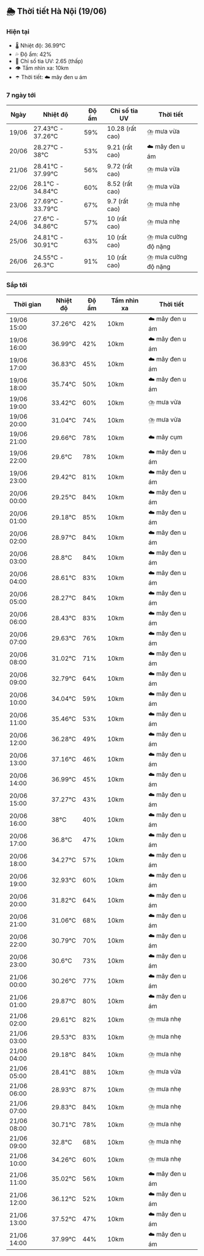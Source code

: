 ## 🌦️ Thời tiết Hà Nội (19/06)

### Hiện tại

- 🌡️ Nhiệt độ: 36.99℃
- 💦 Độ ẩm: 42%
- 🌟 Chỉ số tia UV: 2.65 (thấp)
- 👁️ Tầm nhìn xa: 10km
- ☂️ Thời tiết: ☁️ mây đen u ám

### 7 ngày tới

| Ngày | Nhiệt độ | Độ ẩm | Chỉ số tia UV | Thời tiết |
| --- | --- | --- | --- | --- |
| 19/06 | 27.43℃ - 37.26℃ | 59% | 10.28 (rất cao) | ⛈️ mưa vừa |
| 20/06 | 28.27℃ - 38℃ | 53% | 9.21 (rất cao) | ☁️ mây đen u ám |
| 21/06 | 28.41℃ - 37.99℃ | 56% | 9.72 (rất cao) | ⛈️ mưa vừa |
| 22/06 | 28.1℃ - 34.84℃ | 60% | 8.52 (rất cao) | ⛈️ mưa vừa |
| 23/06 | 27.69℃ - 33.79℃ | 67% | 9.7 (rất cao) | ⛈️ mưa nhẹ |
| 24/06 | 27.6℃ - 34.86℃ | 57% | 10 (rất cao) | ⛈️ mưa nhẹ |
| 25/06 | 24.81℃ - 30.91℃ | 63% | 10 (rất cao) | ⛈️ mưa cường độ nặng |
| 26/06 | 24.55℃ - 26.3℃ | 91% | 10 (rất cao) | ⛈️ mưa cường độ nặng |

### Sắp tới

| Thời gian | Nhiệt độ | Độ ẩm | Tầm nhìn xa | Thời tiết |
| --- | --- | --- | --- | --- |
| 19/06 15:00 | 37.26℃ | 42% | 10km | ☁️ mây đen u ám |
| 19/06 16:00 | 36.99℃ | 42% | 10km | ☁️ mây đen u ám |
| 19/06 17:00 | 36.83℃ | 45% | 10km | ☁️ mây đen u ám |
| 19/06 18:00 | 35.74℃ | 50% | 10km | ☁️ mây đen u ám |
| 19/06 19:00 | 33.42℃ | 60% | 10km | ⛈️ mưa vừa |
| 19/06 20:00 | 31.04℃ | 74% | 10km | ⛈️ mưa vừa |
| 19/06 21:00 | 29.66℃ | 78% | 10km | ☁️ mây cụm |
| 19/06 22:00 | 29.6℃ | 78% | 10km | ☁️ mây đen u ám |
| 19/06 23:00 | 29.42℃ | 81% | 10km | ☁️ mây đen u ám |
| 20/06 00:00 | 29.25℃ | 84% | 10km | ☁️ mây đen u ám |
| 20/06 01:00 | 29.18℃ | 85% | 10km | ☁️ mây đen u ám |
| 20/06 02:00 | 28.97℃ | 84% | 10km | ☁️ mây đen u ám |
| 20/06 03:00 | 28.8℃ | 84% | 10km | ☁️ mây đen u ám |
| 20/06 04:00 | 28.61℃ | 83% | 10km | ☁️ mây đen u ám |
| 20/06 05:00 | 28.27℃ | 84% | 10km | ☁️ mây đen u ám |
| 20/06 06:00 | 28.43℃ | 83% | 10km | ☁️ mây đen u ám |
| 20/06 07:00 | 29.63℃ | 76% | 10km | ☁️ mây đen u ám |
| 20/06 08:00 | 31.02℃ | 71% | 10km | ☁️ mây đen u ám |
| 20/06 09:00 | 32.79℃ | 64% | 10km | ☁️ mây đen u ám |
| 20/06 10:00 | 34.04℃ | 59% | 10km | ☁️ mây đen u ám |
| 20/06 11:00 | 35.46℃ | 53% | 10km | ☁️ mây đen u ám |
| 20/06 12:00 | 36.28℃ | 49% | 10km | ☁️ mây đen u ám |
| 20/06 13:00 | 37.16℃ | 46% | 10km | ☁️ mây đen u ám |
| 20/06 14:00 | 36.99℃ | 45% | 10km | ☁️ mây đen u ám |
| 20/06 15:00 | 37.27℃ | 43% | 10km | ☁️ mây đen u ám |
| 20/06 16:00 | 38℃ | 40% | 10km | ☁️ mây đen u ám |
| 20/06 17:00 | 36.8℃ | 47% | 10km | ☁️ mây đen u ám |
| 20/06 18:00 | 34.27℃ | 57% | 10km | ☁️ mây đen u ám |
| 20/06 19:00 | 32.93℃ | 60% | 10km | ☁️ mây đen u ám |
| 20/06 20:00 | 31.82℃ | 64% | 10km | ☁️ mây đen u ám |
| 20/06 21:00 | 31.06℃ | 68% | 10km | ☁️ mây đen u ám |
| 20/06 22:00 | 30.79℃ | 70% | 10km | ☁️ mây đen u ám |
| 20/06 23:00 | 30.6℃ | 73% | 10km | ☁️ mây đen u ám |
| 21/06 00:00 | 30.26℃ | 77% | 10km | ☁️ mây đen u ám |
| 21/06 01:00 | 29.87℃ | 80% | 10km | ☁️ mây đen u ám |
| 21/06 02:00 | 29.61℃ | 82% | 10km | ⛈️ mưa nhẹ |
| 21/06 03:00 | 29.53℃ | 83% | 10km | ⛈️ mưa nhẹ |
| 21/06 04:00 | 29.18℃ | 84% | 10km | ⛈️ mưa nhẹ |
| 21/06 05:00 | 28.41℃ | 88% | 10km | ⛈️ mưa vừa |
| 21/06 06:00 | 28.93℃ | 87% | 10km | ⛈️ mưa nhẹ |
| 21/06 07:00 | 29.83℃ | 84% | 10km | ⛈️ mưa nhẹ |
| 21/06 08:00 | 30.71℃ | 78% | 10km | ⛈️ mưa nhẹ |
| 21/06 09:00 | 32.8℃ | 68% | 10km | ⛈️ mưa nhẹ |
| 21/06 10:00 | 34.26℃ | 60% | 10km | ⛈️ mưa nhẹ |
| 21/06 11:00 | 35.02℃ | 56% | 10km | ☁️ mây đen u ám |
| 21/06 12:00 | 36.12℃ | 52% | 10km | ☁️ mây đen u ám |
| 21/06 13:00 | 37.52℃ | 47% | 10km | ☁️ mây đen u ám |
| 21/06 14:00 | 37.99℃ | 44% | 10km | ☁️ mây đen u ám |

